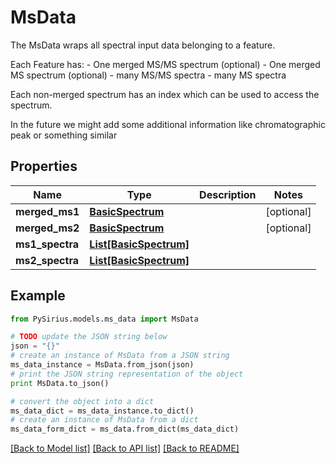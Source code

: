 # MsData

The MsData wraps all spectral input data belonging to a feature.  <p>  Each Feature has:  - One merged MS/MS spectrum (optional)  - One merged MS spectrum (optional)  - many MS/MS spectra  - many MS spectra  <p>  Each non-merged spectrum has an index which can be used to access the spectrum.  <p>  In the future we might add some additional information like chromatographic peak or something similar

## Properties

Name | Type | Description | Notes
------------ | ------------- | ------------- | -------------
**merged_ms1** | [**BasicSpectrum**](BasicSpectrum.md) |  | [optional] 
**merged_ms2** | [**BasicSpectrum**](BasicSpectrum.md) |  | [optional] 
**ms1_spectra** | [**List[BasicSpectrum]**](BasicSpectrum.md) |  | 
**ms2_spectra** | [**List[BasicSpectrum]**](BasicSpectrum.md) |  | 

## Example

```python
from PySirius.models.ms_data import MsData

# TODO update the JSON string below
json = "{}"
# create an instance of MsData from a JSON string
ms_data_instance = MsData.from_json(json)
# print the JSON string representation of the object
print MsData.to_json()

# convert the object into a dict
ms_data_dict = ms_data_instance.to_dict()
# create an instance of MsData from a dict
ms_data_form_dict = ms_data.from_dict(ms_data_dict)
```
[[Back to Model list]](../README.md#documentation-for-models) [[Back to API list]](../README.md#documentation-for-api-endpoints) [[Back to README]](../README.md)


